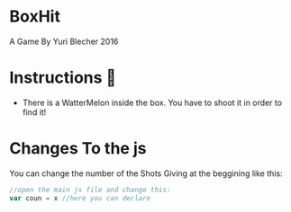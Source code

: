 # BoxHit
A Game By Yuri Blecher 2016

# Instructions 🍉
- There is a WatterMelon inside the box. You have to shoot it in order to find it!

# Changes To the js
You can change the number of the Shots Giving at the beggining like this:
```js
//open the main js file and change this:
var coun = x //here you can declare
```
